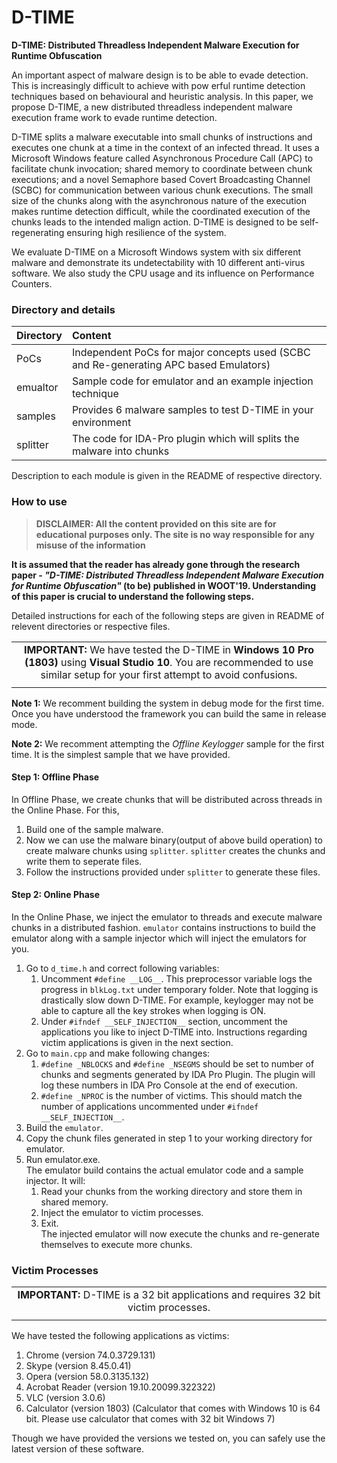 # D-TIME
__D-TIME: Distributed Threadless Independent Malware Execution for Runtime Obfuscation__

An important aspect of malware design is to be able to evade detection. This is increasingly difficult to achieve with pow erful runtime detection techniques based on behavioural and heuristic analysis. In this paper, we propose D-TIME, a new distributed threadless independent malware execution frame work to evade runtime detection.

D-TIME splits a malware executable into small chunks of instructions and executes one chunk at a time in the context of an infected thread. It uses a Microsoft Windows feature called Asynchronous Procedure Call (APC) to facilitate chunk invocation; shared memory to coordinate between chunk executions; and a novel Semaphore based Covert Broadcasting Channel (SCBC) for communication between various chunk executions. The small size of the chunks along with the asynchronous nature of the execution makes runtime detection difficult, while the coordinated execution of the chunks leads to the intended malign action. D-TIME is designed to be self-regenerating ensuring high resilience of the system.

We evaluate D-TIME on a Microsoft Windows system with six different malware and demonstrate its undetectability with 10 different anti-virus software. We also study the CPU usage and its influence on Performance Counters.


### Directory and details

| Directory  |    Content                                                                                     |
|------------|:-----------------------------------------------------------------------------------------------|
| PoCs       | Independent PoCs for major concepts used (SCBC and Re-generating APC based Emulators)          |
| emualtor   | Sample code for emulator and an example injection technique                                    |
| samples    | Provides 6 malware samples to test D-TIME in your environment                                  |
| splitter   | The code for IDA-Pro plugin which will splits the malware into chunks                          |

Description to each module is given in the README of respective directory.


### How to use

> **DISCLAIMER: All the content provided on this site are for educational purposes only. The site is no way responsible for any misuse of the information**

__It is assumed that the reader has already gone through the research paper - _"D-TIME: Distributed Threadless Independent Malware Execution for Runtime Obfuscation"_  (to be) published in WOOT'19. Understanding of this paper is crucial to understand the following steps.__

Detailed instructions for each of the following steps are given in README of relevent directories or respective files. 

| |
|:-:|
| __IMPORTANT:__ We have tested the D-TIME in __Windows 10 Pro (1803)__ using __Visual Studio 10__. You are recommended to use similar setup for your first attempt to avoid confusions. |
| |

__Note 1:__ We recomment building the system in debug  mode for the first time. Once you have understood the framework you can build the same in release mode.

__Note 2:__ We recomment attempting the _Offline Keylogger_ sample for the first time. It is the simplest sample that we have provided.


#### Step 1: Offline Phase  
In Offline Phase, we create chunks that will be distributed across threads in the Online Phase. For this,
   1. Build one of the sample malware.
   1. Now we can use the malware binary(output of above build operation) to create malware chunks using `splitter`.
      `splitter` creates the chunks and write them to seperate files.
   1. Follow the instructions provided under `splitter` to generate these files.
      
#### Step 2: Online Phase
In the Online Phase, we inject the emulator to threads and execute malware chunks in a distributed fashion. `emulator` contains instructions to build the emulator along with a sample injector which will inject the emulators for you.
   1. Go to `d_time.h` and correct following variables:
       1. Uncomment `#define __LOG__`. This preprocessor variable logs the progress in `blkLog.txt` under temporary folder.
       Note that logging is drastically slow down D-TIME. For example, keylogger may not be able to capture all the key strokes when logging is ON.
       1. Under `#ifndef __SELF_INJECTION__` section, uncomment the applications you like to inject D-TIME into. Instructions regarding victim applications is given in the next section.
   1. Go to `main.cpp` and make following changes:
       1. `#define _NBLOCKS` and `#define _NSEGMS` should be set to number of chunks and segments generated by IDA Pro Plugin. The plugin will log these numbers in IDA Pro Console at the end of execution.
       1.  `#define _NPROC` is the number of victims. This should match the number of applications uncommented under `#ifndef __SELF_INJECTION__`.
   1. Build the `emulator`.
   2. Copy the chunk files generated in step 1 to your working directory for emulator.
   3. Run emulator.exe.  
   The emulator build contains the  actual emulator code and a sample injector. It will:
       1. Read your chunks from the working directory and store them in shared memory.
       2. Inject the emulator to victim processes.
       3. Exit.  
       The injected emulator will now execute the chunks and re-generate themselves to execute more chunks.

### Victim Processes
| |
|:-:|
| __IMPORTANT:__ D-TIME is a 32 bit applications and requires 32 bit victim processes. |
| |

We have tested the following applications as victims:

1. Chrome (version 74.0.3729.131)
1. Skype (version 8.45.0.41)
1. Opera (version
58.0.3135.132)
1. Acrobat Reader (version 19.10.20099.322322)
1. VLC (version 3.0.6)
1. Calculator (version 1803) (Calculator that comes with Windows 10 is 64 bit. Please use calculator that comes with 32 bit Windows 7)

Though we have provided the versions we tested on, you can safely use the latest version of these software.
